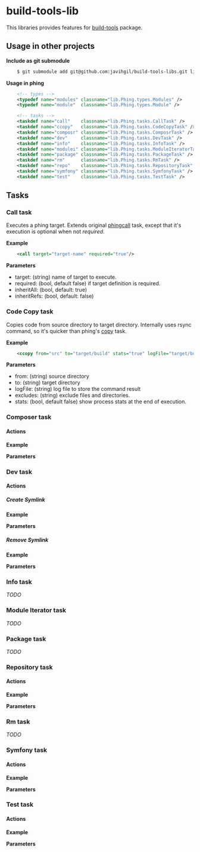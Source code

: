 # build-tools-lib

This libraries provides features for [build-tools](https://github.com/javihgil/build-tools) package.

## Usage in other projects

**Include as git submodule**

```bash
    $ git submodule add git@github.com:javihgil/build-tools-libs.git lib
```
    
**Usage in phing**

```xml
    <!-- types -->
    <typedef name="modules" classname="lib.Phing.types.Modules" />
    <typedef name="module"  classname="lib.Phing.types.Module" />

    <!-- tasks -->
    <taskdef name="call"    classname="lib.Phing.tasks.CallTask" />
    <taskdef name="ccopy"   classname="lib.Phing.tasks.CodeCopyTask" />
    <taskdef name="composr" classname="lib.Phing.tasks.ComposrTask" />
    <taskdef name="dev"     classname="lib.Phing.tasks.DevTask" />
    <taskdef name="info"    classname="lib.Phing.tasks.InfoTask" />
    <taskdef name="modulei" classname="lib.Phing.tasks.ModuleIteratorTask" />
    <taskdef name="package" classname="lib.Phing.tasks.PackageTask" />
    <taskdef name="rm"      classname="lib.Phing.tasks.RmTask" />
    <taskdef name="repo"    classname="lib.Phing.tasks.RepositoryTask" />
    <taskdef name="symfony" classname="lib.Phing.tasks.SymfonyTask" />
    <taskdef name="test"    classname="lib.Phing.tasks.TestTask" />
```

## Tasks

### Call task

Executes a phing target. Extends original [phingcall](http://www.phing.info/docs/guide/stable/apbs25.html) 
task, except that it's execution is optional when not *required*.

**Example**

```xml
    <call target="target-name" required="true"/>
```

**Parameters**

- target: (string) name of target to execute.
- required: (bool, default false) if target definition is required.
- inheritAll: (bool, default: true)
- inheritRefs: (bool, default: false)

### Code Copy task

Copies code from source directory to target directory. Internally uses rsync command, so it's quicker 
than phing's [copy](http://www.phing.info/docs/guide/stable/apbs09.html) task. 

**Example**

```xml
    <ccopy from="src" to="target/build" stats="true" logFile="target/build.copy.log" excludes="build.xml"/>
```

**Parameters**

- from: (string) source directory
- to: (string) target directory
- logFile: (string) log file to store the command result
- excludes: (string) exclude files and directories.
- stats: (bool, default false) show process stats at the end of execution.

### Composer task

#### Actions

**Example**

**Parameters**

### Dev task

#### Actions

##### Create Symlink

**Example**

**Parameters**

##### Remove Symlink

**Example**

**Parameters**

### Info task

*TODO*

### Module Iterator task

*TODO*

### Package task

*TODO*

### Repository task

#### Actions

**Example**

**Parameters**

### Rm task

*TODO*

### Symfony task

#### Actions

**Example**

**Parameters**

### Test task

#### Actions

**Example**

**Parameters**

